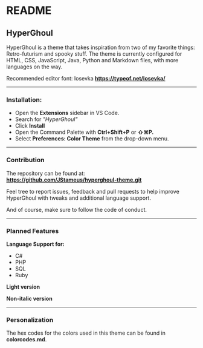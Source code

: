 # README

## HyperGhoul
HyperGhoul is a theme that takes inspiration from two of my favorite things: Retro-futurism and spooky stuff. 
The theme is currently configured for HTML, CSS, JavaScript, Java, Python and Markdown files, with more languages on the way.

Recommended editor font: Iosevka
**https://typeof.net/Iosevka/**

---

### Installation:
- Open the **Extensions** sidebar in VS Code.
- Search for *"HyperGhoul"*
- Click **Install**
- Open the Command Palette with **Ctrl+Shift+P** or **⇧⌘P.**
- Select **Preferences: Color Theme** from the drop-down menu.

---

### Contribution
The repository can be found at: **https://github.com/JStameus/hyperghoul-theme.git**

Feel tree to report issues, feedback and pull requests to help improve HyperGhoul with tweaks and additional language support.

And of course, make sure to follow the code of conduct.

---

### Planned Features
**Language Support for:**
- C#
- PHP
- SQL
- Ruby

**Light version**

**Non-italic version**

---

### Personalization
The hex codes for the colors used in this theme can be found in **colorcodes.md**. 